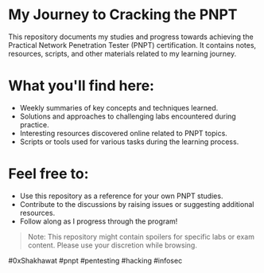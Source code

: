 # My Journey to Cracking the PNPT  

This repository documents my studies and progress towards achieving the Practical Network Penetration Tester (PNPT) certification. It contains notes, resources, scripts, and other materials related to my learning journey.  

# What you'll find here:  

* Weekly summaries of key concepts and techniques learned.
* Solutions and approaches to challenging labs encountered during practice.
* Interesting resources discovered online related to PNPT topics.
* Scripts or tools used for various tasks during the learning process.

# Feel free to:

* Use this repository as a reference for your own PNPT studies. 
* Contribute to the discussions by raising issues or suggesting additional resources.
* Follow along as I progress through the program!

> Note: This repository might contain spoilers for specific labs or exam content. Please use your discretion while browsing.  

#0xShakhawat #pnpt #pentesting #hacking #infosec